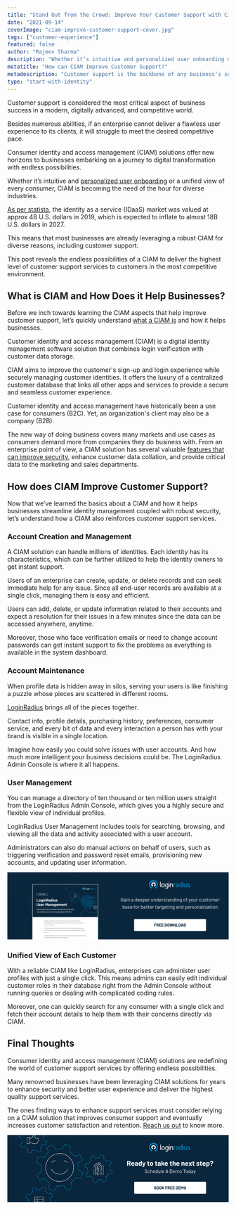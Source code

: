 ```yaml
---
title: "Stand Out from the Crowd: Improve Your Customer Support with CIAM"
date: "2021-09-14"
coverImage: "ciam-improve-customer-support-cover.jpg"
tags: ["customer-experience"]
featured: false
author: "Rajeev Sharma"
description: "Whether it’s intuitive and personalized user onboarding or a unified view of every consumer, CIAM is becoming the need of the hour for diverse industries. Let’s learn about the endless possibilities of a CIAM that delivers the highest level of customer support services."
metatitle: "How can CIAM Improve Customer Support?"
metadescription: "Customer support is the backbone of any business’s success. Learn how a CIAM solution helps enterprises in enhancing their customer support services."
type: "start-with-identity"
---
```


Customer support is considered the most critical aspect of business success in a modern, digitally advanced, and competitive world.

Besides numerous abilities, if an enterprise cannot deliver a flawless user experience to its clients, it will struggle to meet the desired competitive pace.

Consumer identity and access management (CIAM) solutions offer new horizons to businesses embarking on a journey to digital transformation with endless possibilities.

Whether it’s intuitive and [personalized user onboarding](https://www.loginradius.com/blog/fuel/consumer-onboarding-strategies-for-saas-businesses/) or a unified view of every consumer, CIAM is becoming the need of the hour for diverse industries.

[As per statista](https://www.statista.com/statistics/1246434/identity-as-a-service-global-market-size/), the identity as a service (IDaaS) market was valued at approx 4B U.S. dollars in 2019, which is expected to inflate to almost 18B U.S. dollars in 2027.

This means that most businesses are already leveraging a robust CIAM for diverse reasons, including customer support.

This post reveals the endless possibilities of a CIAM to deliver the highest level of customer support services to customers in the most competitive environment.

## What is CIAM and How Does it Help Businesses?

Before we inch towards learning the CIAM aspects that help improve customer support, let’s quickly understand [what a CIAM is](https://www.loginradius.com/blog/start-with-identity/customer-identity-and-access-management/) and how it helps businesses.

Customer identity and access management (CIAM) is a digital identity management software solution that combines login verification with customer data storage.

CIAM aims to improve the customer's sign-up and login experience while securely managing customer identities. It offers the luxury of a centralized customer database that links all other apps and services to provide a secure and seamless customer experience.

Customer identity and access management have historically been a use case for consumers (B2C). Yet, an organization's client may also be a company (B2B).

The new way of doing business covers many markets and use cases as consumers demand more from companies they do business with. From an enterprise point of view, a CIAM solution has several valuable [features that can improve security](https://www.loginradius.com/authentication/), enhance customer data collation, and provide critical data to the marketing and sales departments.

## How does CIAM Improve Customer Support?

Now that we’ve learned the basics about a CIAM and how it helps businesses streamline identity management coupled with robust security, let’s understand how a CIAM also reinforces customer support services.

### Account Creation and Management

A CIAM solution can handle millions of identities. Each identity has its characteristics, which can be further utilized to help the identity owners to get instant support.

Users of an enterprise can create, update, or delete records and can seek immediate help for any issue. Since all end-user records are available at a single click, managing them is easy and efficient.

Users can add, delete, or update information related to their accounts and expect a resolution for their issues in a few minutes since the data can be accessed anywhere, anytime.

Moreover, those who face verification emails or need to change account passwords can get instant support to fix the problems as everything is available in the system dashboard.

### Account Maintenance

When profile data is hidden away in silos, serving your users is like finishing a puzzle whose pieces are scattered in different rooms.

[LoginRadius](https://www.loginradius.com/) brings all of the pieces together.

Contact info, profile details, purchasing history, preferences, consumer service, and every bit of data and every interaction a person has with your brand is visible in a single location.

Imagine how easily you could solve issues with user accounts. And how much more intelligent your business decisions could be. The LoginRadius Admin Console is where it all happens.

### User Management

You can manage a directory of ten thousand or ten million users straight from the LoginRadius Admin Console, which gives you a highly secure and flexible view of individual profiles.

LoginRadius User Management includes tools for searching, browsing, and viewing all the data and activity associated with a user account.

Administrators can also do manual actions on behalf of users, such as triggering verification and password reset emails, provisioning new accounts, and updating user information.

[![DS-user-management](DS-user-management.png)](https://www.loginradius.com/resource/loginradius-ciam-user-management/)

### Unified View of Each Customer

With a reliable CIAM like LoginRadius, enterprises can administer user profiles with just a single click. This means admins can easily edit individual customer roles in their database right from the Admin Console without running queries or dealing with complicated coding rules.

Moreover, one can quickly search for any consumer with a single click and fetch their account details to help them with their concerns directly via CIAM.

## Final Thoughts

Consumer identity and access management (CIAM) solutions are redefining the world of customer support services by offering endless possibilities.

Many renowned businesses have been leveraging CIAM solutions for years to enhance security and better user experience and deliver the highest quality support services.

The ones finding ways to enhance support services must consider relying on a CIAM solution that improves consumer support and eventually increases customer satisfaction and retention. [Reach us out](https://www.loginradius.com/contact-sales) to know more.

[![book-a-free-demo-loginradius](book-a-demo-loginradius.png)](https://www.loginradius.com/book-a-demo/)
